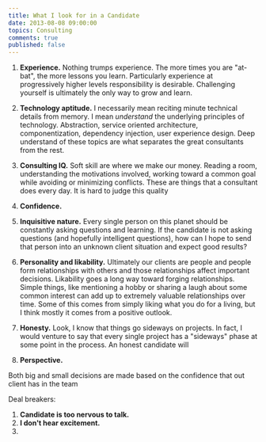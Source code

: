 ```yaml
---
title: What I look for in a Candidate
date: 2013-08-08 09:00:00
topics: Consulting 
comments: true
published: false
--- 
```


1. __Experience.__ Nothing trumps experience. The more times you are "at-bat", the more lessons you learn. Particularly experience at progressively higher levels responsibility is desirable. Challenging yourself is ultimately the only way to grow and learn.

2. __Technology aptitude.__ I necessarily mean reciting minute technical details from memory. I mean _understand_ the underlying principles of technology. Abstraction, service oriented architecture, componentization, dependency injection, user experience design. Deep understand of these topics are what separates the great consultants from the rest.

3. __Consulting IQ.__ Soft skill are where we make our money. Reading a room, understanding the motivations involved, working toward a common goal while avoiding or minimizing conflicts. These are things that a consultant does every day. It is hard to judge this quality 

4. __Confidence.__

5. __Inquisitive nature.__ Every single person on this planet should be constantly asking questions and learning. If the candidate is not asking questions (and hopefully intelligent questions), how can I hope to send that person into an unknown client situation and expect good results?

5. __Personality and likability.__ Ultimately our clients are people and people form relationships with others and those relationships affect important decisions. Likability goes a long way toward forging relationships. Simple things, like mentioning a hobby or sharing a laugh about some common interest can add up to extremely valuable relationships over time. Some of this comes from simply liking what you do for a living, but I think mostly it comes from a positive outlook.

6. __Honesty.__ Look, I know that things go sideways on projects. In fact, I would venture to say that every single project has a "sideways" phase at some point in the process. An honest candidate will 

7. __Perspective.__

Both big and small decisions are made based on the confidence that out client has in the team


Deal breakers:

1. __Candidate is too nervous to talk.__
2. __I don't hear excitement.__
3. 


